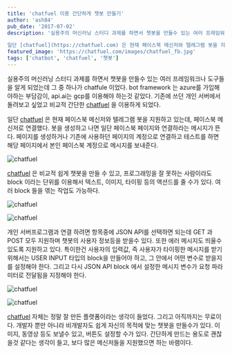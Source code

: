 ```yaml
---
title: 'chatfuel 이용 간단하게 챗봇 만들기'
author: 'ash84'
pub_date: '2017-07-02'
description: '실용주의 머신러닝 스터디 과제를 하면서 챗봇을 만들수 있는 여러 프레임워크나 도구들을 알게 되었는데 그 중 하나가 chatfule 이었다. bot framework 는 azure를 가입해야하는 부담감이, api.ai는 gcp를 이용해야 하는것 같았다. 기존에 쓰던 개인 서버에서 돌려보고 싶었고 비교적 간단한 [chatfuel](https://chatfuel.com) 을 이용하게 되었다. 

일단 [chatfuel](https://chatfuel.com) 은 현재 페이스북 메신저와 텔레그램 봇을 지원하고 있는데, 페이스북 메신저로 연'
featured_image: 'https://chatfuel.com/images/chatfuel_fb.jpg'
tags: ['chatbot', 'chatfuel', '챗봇']
---
```


실용주의 머신러닝 스터디 과제를 하면서 챗봇을 만들수 있는 여러 프레임워크나 도구들을 알게 되었는데 그 중 하나가 chatfule 이었다. bot framework 는 azure를 가입해야하는 부담감이, api.ai는 gcp를 이용해야 하는것 같았다. 기존에 쓰던 개인 서버에서 돌려보고 싶었고 비교적 간단한 [chatfuel](https://chatfuel.com) 을 이용하게 되었다. 

일단 [chatfuel](https://chatfuel.com) 은 현재 페이스북 메신저와 텔레그램 봇을 지원하고 있는데, 페이스북 메신저로 연결했다. 봇을 생성하고 나면 일단 페이스북 페이지와 연결하라는 메시지가 뜬다. 페이지를 생성하거나 기존에 사용하던 페이지의 계정으로 연결하고 테스트를 하면 해당 페이지에서 본인 페이스북 계정으로 메시지를 보내준다. 

![chatfuel](https://farm5.staticflickr.com/4054/35641348816_215af49b06_k.jpg)


[chatfuel](https://chatfuel.com) 은 비교적 쉽게 챗봇을 만들 수 있고, 프로그래밍을 잘 못하는 사람이라도 block 이라는 단위를 이용해서 텍스트, 이미지, 타이핑 등의 액션드를 줄 수가 있다. 여러 block 들을 엮는 작업도 가능하다. 

![chatfuel](https://farm5.staticflickr.com/4050/35550468801_03a1f6ecda_b.jpg)

![chatfuel](https://farm5.staticflickr.com/4215/35550469351_d98ae4c057_b.jpg)


개인 서버프로그램과 연결 하려면 항목중에 JSON API를 선택하면 되는데  GET 과 POST 모두 지원하며 챗봇의 사용자 정보등을 받을수 있다. 또한 에러 메시지도 띄울수 있도록 지원하고 있다. 특이한건 사용자의 입력값, 즉 사용자가 타이핑한 메시지를 받기 위해서는 USER INPUT 타입의 block을 만들어야 하고, 그 안에서 어떤 변수로 받을지를 설정해야 한다. 그리고 다시 JSON API block 에서 설정한 메시지 변수가 요청 파라미터로 전달됨을 지정해야 한다. 

![chatfuel](https://farm5.staticflickr.com/4209/34839849944_9a3a601252_b.jpg)

![chatfuel](https://farm5.staticflickr.com/4068/35550469301_be47b67a2c_b.jpg)

[chatfuel](https://chatfuel.com) 자체는 정말 잘 만든 플랫폼이라는 생각이 들었다. 그리고 아직까지는 무료이다. 개발자 뿐만 아니라 비개발자도 쉽게 자신의 목적에 맞는 챗봇을 만들수가 있다. 이미지, 동영상 등도 보낼수 있고, 버튼도 설정할 수가 있다. 간단하게 만드는 용도로 괜찮을것 같다는 생각이 들고, 보다 많은 메신저들을 지원했으면 하는 바램이다. 


